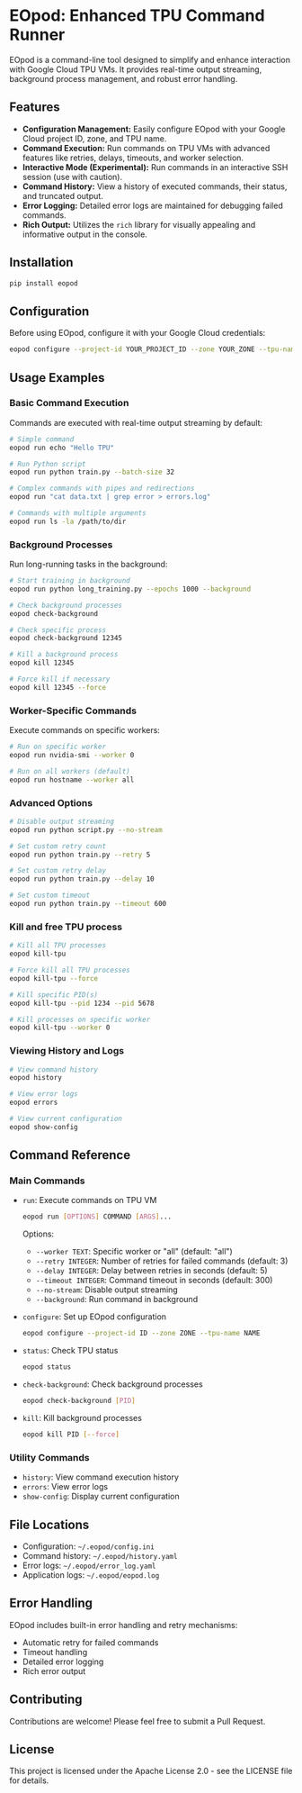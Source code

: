 # EOpod: Enhanced TPU Command Runner

EOpod is a command-line tool designed to simplify and enhance interaction with Google Cloud TPU VMs. It provides real-time output streaming, background process management, and robust error handling.

## Features

* **Configuration Management:** Easily configure EOpod with your Google Cloud project ID, zone, and TPU name.
* **Command Execution:** Run commands on TPU VMs with advanced features like retries, delays, timeouts, and worker selection.
* **Interactive Mode (Experimental):** Run commands in an interactive SSH session (use with caution).
* **Command History:** View a history of executed commands, their status, and truncated output.
* **Error Logging:** Detailed error logs are maintained for debugging failed commands.
* **Rich Output:** Utilizes the `rich` library for visually appealing and informative output in the console.

## Installation

```bash
pip install eopod
```

## Configuration

Before using EOpod, configure it with your Google Cloud credentials:

```bash
eopod configure --project-id YOUR_PROJECT_ID --zone YOUR_ZONE --tpu-name YOUR_TPU_NAME
```

## Usage Examples

### Basic Command Execution

Commands are executed with real-time output streaming by default:

```bash
# Simple command
eopod run echo "Hello TPU"

# Run Python script
eopod run python train.py --batch-size 32

# Complex commands with pipes and redirections
eopod run "cat data.txt | grep error > errors.log"

# Commands with multiple arguments
eopod run ls -la /path/to/dir
```

### Background Processes

Run long-running tasks in the background:

```bash
# Start training in background
eopod run python long_training.py --epochs 1000 --background

# Check background processes
eopod check-background

# Check specific process
eopod check-background 12345

# Kill a background process
eopod kill 12345

# Force kill if necessary
eopod kill 12345 --force
```

### Worker-Specific Commands

Execute commands on specific workers:

```bash
# Run on specific worker
eopod run nvidia-smi --worker 0

# Run on all workers (default)
eopod run hostname --worker all
```

### Advanced Options

```bash
# Disable output streaming
eopod run python script.py --no-stream

# Set custom retry count
eopod run python train.py --retry 5

# Set custom retry delay
eopod run python train.py --delay 10

# Set custom timeout
eopod run python train.py --timeout 600
```

### Kill and free TPU process

```bash
# Kill all TPU processes
eopod kill-tpu

# Force kill all TPU processes
eopod kill-tpu --force

# Kill specific PID(s)
eopod kill-tpu --pid 1234 --pid 5678

# Kill processes on specific worker
eopod kill-tpu --worker 0
```

### Viewing History and Logs

```bash
# View command history
eopod history

# View error logs
eopod errors

# View current configuration
eopod show-config
```

## Command Reference

### Main Commands

* `run`: Execute commands on TPU VM

  ```bash
  eopod run [OPTIONS] COMMAND [ARGS]...
  ```

  Options:
  * `--worker TEXT`: Specific worker or "all" (default: "all")
  * `--retry INTEGER`: Number of retries for failed commands (default: 3)
  * `--delay INTEGER`: Delay between retries in seconds (default: 5)
  * `--timeout INTEGER`: Command timeout in seconds (default: 300)
  * `--no-stream`: Disable output streaming
  * `--background`: Run command in background

* `configure`: Set up EOpod configuration

  ```bash
  eopod configure --project-id ID --zone ZONE --tpu-name NAME
  ```

* `status`: Check TPU status

  ```bash
  eopod status
  ```

* `check-background`: Check background processes

  ```bash
  eopod check-background [PID]
  ```

* `kill`: Kill background processes

  ```bash
  eopod kill PID [--force]
  ```

### Utility Commands

* `history`: View command execution history
* `errors`: View error logs
* `show-config`: Display current configuration

## File Locations

* Configuration: `~/.eopod/config.ini`
* Command history: `~/.eopod/history.yaml`
* Error logs: `~/.eopod/error_log.yaml`
* Application logs: `~/.eopod/eopod.log`

## Error Handling

EOpod includes built-in error handling and retry mechanisms:

* Automatic retry for failed commands
* Timeout handling
* Detailed error logging
* Rich error output

## Contributing

Contributions are welcome! Please feel free to submit a Pull Request.

## License

This project is licensed under the Apache License 2.0 - see the LICENSE file for details.

